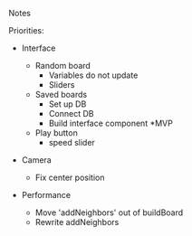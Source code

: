 Notes


Priorities:
- Interface
    - Random board
        - Variables do not update
        - Sliders
    - Saved boards
        - Set up DB
        - Connect DB
        - Build interface component
    *MVP
    - Play button
        - speed slider

- Camera
    - Fix center position

- Performance
    - Move 'addNeighbors' out of buildBoard
    - Rewrite addNeighbors
    

